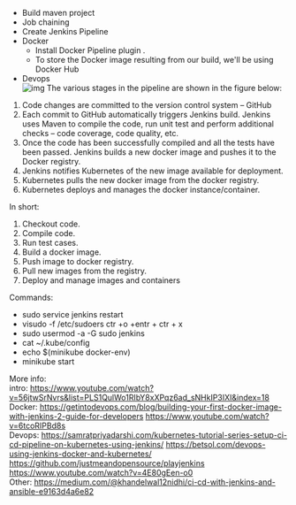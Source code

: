 - Build maven project
- Job chaining
- Create Jenkins Pipeline
- Docker
    - Install Docker Pipeline plugin .
    - To store the Docker image resulting from our build, we'll be using Docker Hub
- Devops    
![img](https://betsol.com/wp-content/uploads/2018/11/dfgsdf.png)
 The various stages in the pipeline are shown in the figure below:

1. Code changes are committed to the version control system – GitHub
1. Each commit to GitHub automatically triggers Jenkins build. Jenkins uses Maven to compile the code, run unit test and perform additional checks – code coverage, code quality, etc.
1. Once the code has been successfully compiled and all the tests have been passed. Jenkins builds a new docker image and pushes it to the Docker registry.
1. Jenkins notifies Kubernetes of the new image available for deployment.
1. Kubernetes pulls the new docker image from the docker registry.
1. Kubernetes deploys and manages the docker instance/container.

In short:
1. Checkout code.
1. Compile code.
1. Run test cases.
1. Build a docker image.
1. Push image to docker registry.
1. Pull new images from the registry.
1. Deploy and manage images and containers

Commands:
- sudo service jenkins restart
- visudo -f /etc/sudoers   ctr +o +entr + ctr + x
- sudo usermod -a -G sudo jenkins
- cat ~/.kube/config
- echo $(minikube docker-env)
- minikube start




More info:
<br>intro:
https://www.youtube.com/watch?v=56jtwSrNvrs&list=PLS1QulWo1RIbY8xXPqz6ad_sNHkIP3IXI&index=18
<br>Docker:
https://getintodevops.com/blog/building-your-first-docker-image-with-jenkins-2-guide-for-developers
https://www.youtube.com/watch?v=6tcoRIPBd8s
<br> Devops:
https://samratpriyadarshi.com/kubernetes-tutorial-series-setup-ci-cd-pipeline-on-kubernetes-using-jenkins/
https://betsol.com/devops-using-jenkins-docker-and-kubernetes/
https://github.com/justmeandopensource/playjenkins
https://www.youtube.com/watch?v=4E80gEen-o0
<br>Other:
https://medium.com/@khandelwal12nidhi/ci-cd-with-jenkins-and-ansible-e9163d4a6e82
